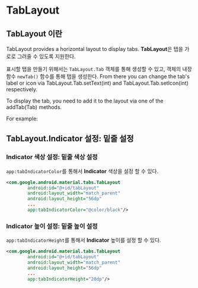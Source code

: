 # TabLayout

## TabLayout 이란
<p>
  
TabLayout provides a horizontal layout to display tabs.
**TabLayout**은 탭을 가로로 그려줄 수 있도록 지원한다.

표시할 탭을 만들기 위해서는 `TabLayout.Tab` 객체를 통해 생성할 수 있고, 객체의 내장함수 `newTab()` 함수를 통해 탭을 생성한다.
From there you can change the tab's label or icon via TabLayout.Tab.setText(int) and TabLayout.Tab.setIcon(int) respectively. 

To display the tab, you need to add it to the layout via one of the addTab(Tab) methods. 

For example:



</p>

## TabLayout.Indicator 설정: 밑줄 설정
### Indicator 색상 설정: 밑줄 색상 설정
`app:tabIndicatorColor`를 통해서 **Indicator** 색상을 설정 할 수 있다.
``` xml
<com.google.android.material.tabs.TabLayout
        android:id="@+id/tabLayout"
        android:layout_width="match_parent"
        android:layout_height="56dp"
        ...
        app:tabIndicatorColor="@color/black"/>
```
### Indicator 높이 설정: 밑줄 높이 설정
`app:tabIndicatorHeight`를 통해서 **Indicator** 높이를 설정 할 수 있다.
``` xml
<com.google.android.material.tabs.TabLayout
        android:id="@+id/tabLayout"                                    
        android:layout_width="match_parent"
        android:layout_height="56dp"
        ...
        app:tabIndicatorHeight="20dp"/>
```
